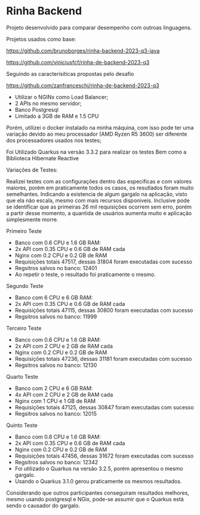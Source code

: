 # Rinha Backend

Projeto desenvolvido para comparar desempenho com outroas linguagens.

Projetos usados como base:

https://github.com/brunoborges/rinha-backend-2023-q3-java

https://github.com/viniciusfcf/rinha-de-backend-2023-q3

Seguindo as caracterisiticas propostas pelo desafio

https://github.com/zanfranceschi/rinha-de-backend-2023-q3

- Utilizar o NGINx como Load Balancer;
- 2 APIs no mesmo servidor;
- Banco Postgresql
- Limitado a 3GB de RAM e 1.5 CPU

Porém, utilizei o docker instalado na minha máquina, com isso pode ter uma variação devido ao meu processador (AMD Ryzen R5 3600) ser diferente dos processadores usados nos testes;

Foi Utilizado Quarkus na versão 3.3.2 para realizar os testes
Bem como a Biblioteca Hibernate Reactive

Variações de Testes:

Realizei testes com as configurações dentro das especificas e com valores maiores, porém em praticamente todos os casos, os resutlados foram muito semelhantes.
Indicando a existencia de algum gargalo na aplicação, visto que ela não escala, mesmo com mais recursos disponiveis.
Inclusive pode se identificar que as primeiras 26 mil requisições ocorrem sem erro, porém a partir desse momento, a quantida de usuários aumenta muito e aplicação simplesmente morre.

Primeiro Teste
 - Banco com 0.6 CPU e 1.6 GB RAM:
 - 2x API com 0.35 CPU e 0.6 GB de RAM cada
 - Nginx com 0.2 CPU e 0.2 GB de RAM
 - Requisições totais 47517, dessas 31804 foram executadas com sucesso
 - Regsitros salvos no banco: 12401
 - Ao repetir o teste, o resultado foi praticamente o mesmo.

Segundo Teste
 - Banco com 6 CPU e 6 GB RAM:
 - 2x API com 0.35 CPU e 0.6 GB de RAM cada
 - Requisições totais 47115, dessas 30800 foram executadas com sucesso
 - Regsitros salvos no banco: 11999

Terceiro Teste
 - Banco com 0.6 CPU e 1.6 GB RAM:
 - 2x API com 2 CPU e 2 GB de RAM cada
 - Nginx com 0.2 CPU e 0.2 GB de RAM
 - Requisições totais 47236, dessas 31181 foram executadas com sucesso
 - Regsitros salvos no banco: 12130

Quarto Teste
 - Banco com 2 CPU e 6 GB RAM:
 - 4x API com 2 CPU e 2 GB de RAM cada
 - Nginx com 1 CPU e 1 GB de RAM
 - Requisições totais 47125, dessas 30847 foram executadas com sucesso
 - Regsitros salvos no banco: 12015


 Quinto Teste
 - Banco com 0.6 CPU e 1.6 GB RAM:
 - 2x API com 0.35 CPU e 0.6 GB de RAM cada
 - Nginx com 0.2 CPU e 0.2 GB de RAM
 - Requisições totais 47456, dessas 31672 foram executadas com sucesso
 - Regsitros salvos no banco: 12342
 - Foi utilizado o Quarkus na versão 3.2.5, porém apresentou o mesmo gargalo.
  - Usando o Quarkus 3.1.0 gerou praticamente os mesmos resultados.

Considerando que outros participantes conseguiram resultados melhores, mesmo usando postgresql e NGix, pode-se assumir que o Quarkus está sendo o causador do gargalo.

